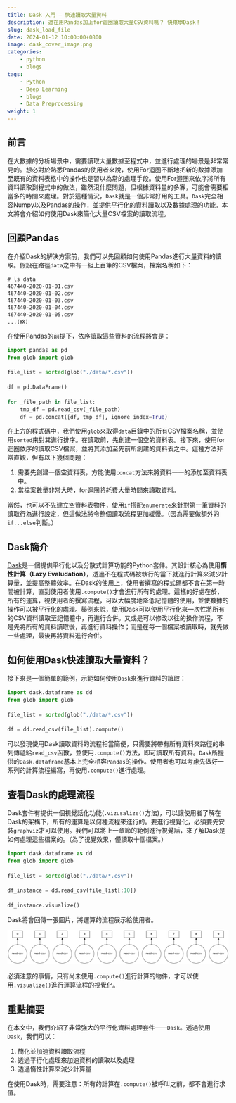 ```yaml
---
title: Dask 入門 — 快速讀取大量資料
description: 還在用Pandas加上for迴圈讀取大量CSV資料嗎？ 快來學Dask！
slug: dask_load_file
date: 2024-01-12 10:00:00+0800
image: dask_cover_image.png
categories:
    - python
    - blogs
tags:
    - Python
    - Deep Learning
    - blogs
    - Data Preprocessing
weight: 1
---
```


## 前言

在大數據的分析場景中，需要讀取大量數據至程式中，並進行處理的場景是非常常見的。想必對於熟悉Pandas的使用者來說，使用For迴圈不斷地把新的數據添加至既有的資料表格中的操作也是習以為常的處理手段。使用For迴圈來依序將所有資料讀取到程式中的做法，雖然沒什麼問題，但根據資料量的多寡，可能會需要相當多的時間來處理。對於這種情況，`Dask`就是一個非常好用的工具。`Dask`完全相容Numpy以及Pandas的操作，並提供平行化的資料讀取以及數據處理的功能。本文將會介紹如何使用Dask來簡化大量CSV檔案的讀取流程。

## 回顧Pandas

在介紹Dask的解決方案前，我們可以先回顧如何使用Pandas進行大量資料的讀取。假設在路徑`data`之中有一組上百筆的CSV檔案，檔案名稱如下：

```
# ls data
467440-2020-01-01.csv
467440-2020-01-02.csv
467440-2020-01-03.csv
467440-2020-01-04.csv
467440-2020-01-05.csv
...(略)
```

在使用Pandas的前提下，依序讀取這些資料的流程將會是：

```python
import pandas as pd
from glob import glob

file_list = sorted(glob("./data/*.csv"))

df = pd.DataFrame()

for _file_path in file_list:
    tmp_df = pd.read_csv(_file_path)
    df = pd.concat([df, tmp_df], ignore_index=True)
```

在上方的程式碼中，我們使用`glob`來取得`data`目錄中的所有CSV檔案名稱，並使用`sorted`來對其進行排序。在讀取前，先創建一個空的資料表。接下來，使用for迴圈依序的讀取CSV檔案，並將其添加至先前所創建的資料表之中。這種方法非常直觀，但有以下幾個問題：

1. 需要先創建一個空資料表，方能使用`concat`方法來將資料一一的添加至資料表中。
2. 當檔案數量非常大時，for迴圈將耗費大量時間來讀取資料。

當然，也可以不先建立空資料表物件，使用`if`搭配`enumerate`來針對第一筆資料的讀取行為進行設定，但這做法將令整個讀取流程更加緩慢。（因為需要做額外的`if...else`判斷。） 

## Dask簡介

[Dask](https://www.dask.org/)是一個提供平行化以及分散式計算功能的Python套件。其設計核心為使用**惰性計算（Lazy Evaludation）**，透過不在程式碼被執行的當下就進行計算來減少計算量，並提高整體效率。在Dask的使用上，使用者撰寫的程式碼都不會在第一時間被計算，直到使用者使用`.compute()`才會進行所有的處理。這樣的好處在於，所有的運算，視使用者的撰寫流程，可以大幅度地降低記憶體的使用，並使數據的操作可以被平行化的處理。舉例來說，使用Dask可以使用平行化來一次性將所有的CSV資料讀取至記憶體中，再進行合併。又或是可以修改以往的操作流程，不是先將所有的資料讀取後，再進行資料操作；而是在每一個檔案被讀取時，就先做一些處理，最後再將資料進行合併。

## 如何使用Dask快速讀取大量資料？

接下來是一個簡單的範例，示範如何使用`Dask`來進行資料的讀取：

```python
import dask.dataframe as dd
from glob import glob

file_list = sorted(glob("./data/*.csv"))

df = dd.read_csv(file_list).compute()
```

可以發現使用Dask讀取資料的流程相當簡便，只需要將帶有所有資料夾路徑的串列傳遞給`read_csv`函數，並使用`.compute()`方法，即可讀取所有資料。`Dask`所提供的`Dask.dataframe`基本上完全相容`Pandas`的操作。使用者也可以考慮先做好一系列的計算流程編寫，再使用`.compute()`進行處理。

## 查看Dask的處理流程

Dask套件有提供一個視覺話化功能(`.vizusalize()`方法)，可以讓使用者了解在Dask的架構下，所有的運算是以何種流程來進行的。要進行視覺化，必須要先安裝`graphviz`才可以使用。我們可以將上一章節的範例進行視覺話，來了解Dask是如何處理這些檔案的。（為了視覺效果，僅讀取十個檔案。）

```python
import dask.dataframe as dd
from glob import glob

file_list = sorted(glob("./data/*.csv"))

df_instance = dd.read_csv(file_list[:10])

df_instance.visualize()
```

Dask將會回傳一張圖片，將運算的流程展示給使用者。

![Dask 運算流程示意圖](dask_flow_viz.png)

必須注意的事情，只有尚未使用`.compute()`進行計算的物件，才可以使用`.visualize()`進行運算流程的視覺化。

## 重點摘要

在本文中，我們介紹了非常強大的平行化資料處理套件——`Dask`。透過使用`Dask`，我們可以：

1. 簡化並加速資料讀取流程
2. 透過平行化處理來加速資料的讀取以及處理
3. 透過惰性計算來減少計算量

在使用Dask時，需要注意：所有的計算在`.compute()`被呼叫之前，都不會進行求值。